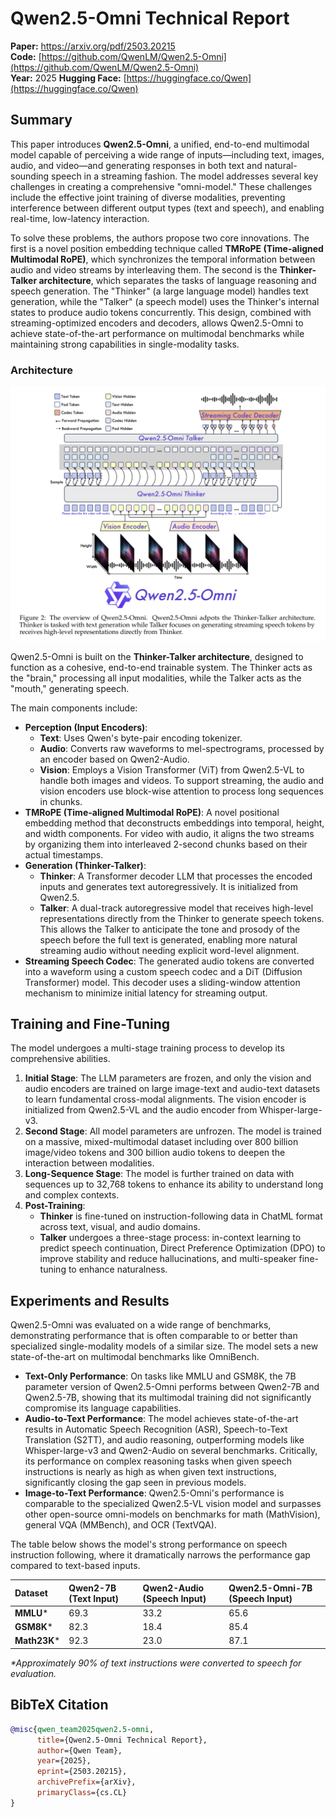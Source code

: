 # Qwen2.5-Omni Technical Report

**Paper:** https://arxiv.org/pdf/2503.20215  
**Code:** [https://github.com/QwenLM/Qwen2.5-Omni](https://github.com/QwenLM/Qwen2.5-Omni)  
**Year:** 2025
**Hugging Face:** [https://huggingface.co/Qwen](https://huggingface.co/Qwen)

## Summary

This paper introduces **Qwen2.5-Omni**, a unified, end-to-end multimodal model capable of perceiving a wide range of inputs—including text, images, audio, and video—and generating responses in both text and natural-sounding speech in a streaming fashion. The model addresses several key challenges in creating a comprehensive "omni-model." These challenges include the effective joint training of diverse modalities, preventing interference between different output types (text and speech), and enabling real-time, low-latency interaction.

To solve these problems, the authors propose two core innovations. The first is a novel position embedding technique called **TMRoPE (Time-aligned Multimodal RoPE)**, which synchronizes the temporal information between audio and video streams by interleaving them. The second is the **Thinker-Talker architecture**, which separates the tasks of language reasoning and speech generation. The "Thinker" (a large language model) handles text generation, while the "Talker" (a speech model) uses the Thinker's internal states to produce audio tokens concurrently. This design, combined with streaming-optimized encoders and decoders, allows Qwen2.5-Omni to achieve state-of-the-art performance on multimodal benchmarks while maintaining strong capabilities in single-modality tasks.

### Architecture
![Omni](./Omni.png)

Qwen2.5-Omni is built on the **Thinker-Talker architecture**, designed to function as a cohesive, end-to-end trainable system. The Thinker acts as the "brain," processing all input modalities, while the Talker acts as the "mouth," generating speech.

The main components include:
*   **Perception (Input Encoders)**:
    *   **Text**: Uses Qwen's byte-pair encoding tokenizer.
    *   **Audio**: Converts raw waveforms to mel-spectrograms, processed by an encoder based on Qwen2-Audio.
    *   **Vision**: Employs a Vision Transformer (ViT) from Qwen2.5-VL to handle both images and videos. To support streaming, the audio and vision encoders use block-wise attention to process long sequences in chunks.
*   **TMRoPE (Time-aligned Multimodal RoPE)**: A novel positional embedding method that deconstructs embeddings into temporal, height, and width components. For video with audio, it aligns the two streams by organizing them into interleaved 2-second chunks based on their actual timestamps.
*   **Generation (Thinker-Talker)**:
    *   **Thinker**: A Transformer decoder LLM that processes the encoded inputs and generates text autoregressively. It is initialized from Qwen2.5.
    *   **Talker**: A dual-track autoregressive model that receives high-level representations directly from the Thinker to generate speech tokens. This allows the Talker to anticipate the tone and prosody of the speech before the full text is generated, enabling more natural streaming audio without needing explicit word-level alignment.
*   **Streaming Speech Codec**: The generated audio tokens are converted into a waveform using a custom speech codec and a DiT (Diffusion Transformer) model. This decoder uses a sliding-window attention mechanism to minimize initial latency for streaming output.

## Training and Fine-Tuning

The model undergoes a multi-stage training process to develop its comprehensive abilities.

1.  **Initial Stage**: The LLM parameters are frozen, and only the vision and audio encoders are trained on large image-text and audio-text datasets to learn fundamental cross-modal alignments. The vision encoder is initialized from Qwen2.5-VL and the audio encoder from Whisper-large-v3.
2.  **Second Stage**: All model parameters are unfrozen. The model is trained on a massive, mixed-multimodal dataset including over 800 billion image/video tokens and 300 billion audio tokens to deepen the interaction between modalities.
3.  **Long-Sequence Stage**: The model is further trained on data with sequences up to 32,768 tokens to enhance its ability to understand long and complex contexts.
4.  **Post-Training**:
    *   **Thinker** is fine-tuned on instruction-following data in ChatML format across text, visual, and audio domains.
    *   **Talker** undergoes a three-stage process: in-context learning to predict speech continuation, Direct Preference Optimization (DPO) to improve stability and reduce hallucinations, and multi-speaker fine-tuning to enhance naturalness.

## Experiments and Results

Qwen2.5-Omni was evaluated on a wide range of benchmarks, demonstrating performance that is often comparable to or better than specialized single-modality models of a similar size. The model sets a new state-of-the-art on multimodal benchmarks like OmniBench.

*   **Text-Only Performance**: On tasks like MMLU and GSM8K, the 7B parameter version of Qwen2.5-Omni performs between Qwen2-7B and Qwen2.5-7B, showing that its multimodal training did not significantly compromise its language capabilities.
*   **Audio-to-Text Performance**: The model achieves state-of-the-art results in Automatic Speech Recognition (ASR), Speech-to-Text Translation (S2TT), and audio reasoning, outperforming models like Whisper-large-v3 and Qwen2-Audio on several benchmarks. Critically, its performance on complex reasoning tasks when given speech instructions is nearly as high as when given text instructions, significantly closing the gap seen in previous models.
*   **Image-to-Text Performance**: Qwen2.5-Omni's performance is comparable to the specialized Qwen2.5-VL vision model and surpasses other open-source omni-models on benchmarks for math (MathVision), general VQA (MMBench), and OCR (TextVQA).

The table below shows the model's strong performance on speech instruction following, where it dramatically narrows the performance gap compared to text-based inputs.

| Dataset | Qwen2-7B (Text Input) | Qwen2-Audio (Speech Input) | Qwen2.5-Omni-7B (Speech Input) |
| :--- | :--- | :--- | :--- |
| **MMLU*** | 69.3 | 33.2 | 65.6 |
| **GSM8K*** | 82.3 | 18.4 | 85.4 |
| **Math23K*** | 92.3 | 23.0 | 87.1 |

*\*Approximately 90% of text instructions were converted to speech for evaluation.*

## BibTeX Citation

```bibtex
@misc{qwen_team2025qwen2.5-omni,
      title={Qwen2.5-Omni Technical Report}, 
      author={Qwen Team},
      year={2025},
      eprint={2503.20215},
      archivePrefix={arXiv},
      primaryClass={cs.CL}
}
```
